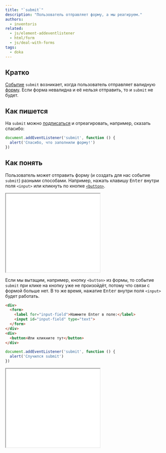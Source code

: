```yaml
---
title: "`submit`"
description: "Пользователь отправляет форму, а мы реагируем."
authors:
  - inventoris
related:
  - js/element-addeventlistener
  - html/form
  - js/deal-with-forms
tags:
  - doka
---
```


## Кратко

[Событие](/js/events/) `submit` возникает, когда пользователь отправляет валидную [форму](/html/form/). Если форма невалидна и её нельзя отправить, то и `submit` не будет.

## Как пишется

На `submit` можно [подписаться](/js/element-addeventlistener/) и отреагировать, например, сказать спасибо:

```js
document.addEventListener('submit', function () {
  alert('Спасибо, что заполнили форму!')
})
```

## Как понять

Пользователь может отправить форму (и создать для нас событие `submit`) разными способами. Например, нажать клавишу <kbd>Enter</kbd> внутри поля `<input>` или кликнуть по кнопке [`<button>`](/html/button/).

<iframe title="Пример способов возникновения события submit" src="demos/submitting-form/" height="250"></iframe>

Если мы вытащим, например, кнопку `<button>` из формы, то событие `submit` при клике на кнопку уже не произойдёт, потому что связи с формой больше нет. В то же время, нажатие <kbd>Enter</kbd> внутри поля `<input>` будет работать.

```html
<div>
  <form>
    <label for="input-field">Нажмите Enter в поле:</label>
    <input id="input-field" type="text">
  </form>
</div>
<div>
  <button>Или кликните тут</button>
</div>
```

```js
document.addEventListener('submit', function () {
  alert('Случился submit')
})
```

<iframe title="Пример когда событие submit не вызвать" src="demos/button-outside-form/" height="250"></iframe>
